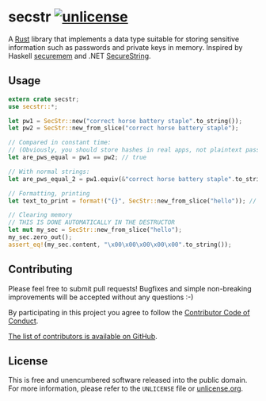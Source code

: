 # secstr [![unlicense](https://img.shields.io/badge/un-license-green.svg?style=flat)](http://unlicense.org)

A [Rust] library that implements a data type suitable for storing sensitive information such as passwords and private keys in memory.
Inspired by Haskell [securemem] and .NET [SecureString].

[Rust]: http://www.rust-lang.org
[securemem]: https://hackage.haskell.org/package/securemem
[SecureString]: http://msdn.microsoft.com/en-us/library/system.security.securestring%28v=vs.110%29.aspx

## Usage

```rust
extern crate secstr;
use secstr::*;

let pw1 = SecStr::new("correct horse battery staple".to_string());
let pw2 = SecStr::new_from_slice("correct horse battery staple");

// Compared in constant time:
// (Obviously, you should store hashes in real apps, not plaintext passwords)
let are_pws_equal = pw1 == pw2; // true

// With normal strings:
let are_pws_equal_2 = pw1.equiv(&"correct horse battery staple".to_string());

// Formatting, printing
let text_to_print = format!("{}", SecStr::new_from_slice("hello")); // ***SECRET***

// Clearing memory
// THIS IS DONE AUTOMATICALLY IN THE DESTRUCTOR
let mut my_sec = SecStr::new_from_slice("hello");
my_sec.zero_out();
assert_eq!(my_sec.content, "\x00\x00\x00\x00\x00".to_string());
```

## Contributing

Please feel free to submit pull requests!
Bugfixes and simple non-breaking improvements will be accepted without any questions :-)

By participating in this project you agree to follow the [Contributor Code of Conduct](http://contributor-covenant.org/version/1/2/0/).

[The list of contributors is available on GitHub](https://codeberg.org/valpackett/secstr/graphs/contributors).

## License

This is free and unencumbered software released into the public domain.  
For more information, please refer to the `UNLICENSE` file or [unlicense.org](http://unlicense.org).
